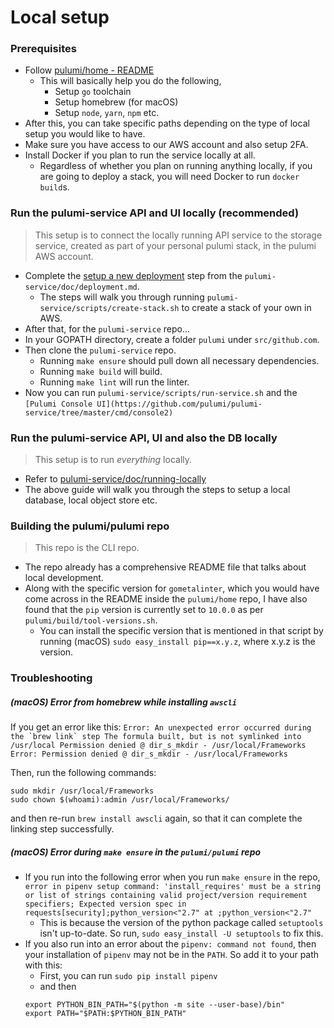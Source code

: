 # Local setup

### Prerequisites

- Follow [pulumi/home - README](https://github.com/pulumi/home/blob/master/README.md)
  - This will basically help you do the following,
    - Setup `go` toolchain
    - Setup homebrew (for macOS)
    - Setup `node`, `yarn`, `npm` etc.
- After this, you can take specific paths depending on the type of local setup you would like to have.
- Make sure you have access to our AWS account and also setup 2FA.
- Install Docker if you plan to run the service locally at all. 
  - Regardless of whether you plan on running anything locally, if you are going to deploy a stack, you will need Docker to run `docker build`s.

### Run the pulumi-service API and UI locally (recommended)
> This setup is to connect the locally running API service to the storage service, created as part of your personal pulumi stack, in the pulumi AWS account.

- Complete the [setup a new deployment](https://github.com/pulumi/pulumi-service/blob/master/doc/deployment.md#set-up-a-new-deployment) step from the `pulumi-service/doc/deployment.md`.
  - The steps will walk you through running `pulumi-service/scripts/create-stack.sh` to create a stack of your own in AWS.
- After that, for the `pulumi-service` repo...
- In your GOPATH directory, create a folder `pulumi` under `src/github.com`.
- Then clone the `pulumi-service` repo.
  - Running `make ensure` should pull down all necessary dependencies.
  - Running `make build` will build.
  - Running `make lint` will run the linter.
- Now you can run `pulumi-service/scripts/run-service.sh` and the `[Pulumi Console UI](https://github.com/pulumi/pulumi-service/tree/master/cmd/console2)`

### Run the pulumi-service API, UI and also the DB locally
> This setup is to run _everything_ locally.

- Refer to [pulumi-service/doc/running-locally](https://github.com/pulumi/pulumi-service/blob/master/doc/running-locally.md)
- The above guide will walk you through the steps to setup a local database, local object store etc.

### Building the pulumi/pulumi repo
> This repo is the CLI repo. 
- The repo already has a comprehensive README file that talks about local development.
- Along with the specific version for `gometalinter`, which you would have come across in the README inside the `pulumi/home` repo, I have also found that the `pip` version is currently set to `10.0.0` as per `pulumi/build/tool-versions.sh`.
  - You can install the specific version that is mentioned in that script by running (macOS) `sudo easy_install pip==x.y.z`, where x.y.z is the version.

### Troubleshooting

##### (macOS) Error from homebrew while installing `awscli`

If you get an error like this:
```Error: An unexpected error occurred during the `brew link` step
The formula built, but is not symlinked into /usr/local
Permission denied @ dir_s_mkdir - /usr/local/Frameworks
Error: Permission denied @ dir_s_mkdir - /usr/local/Frameworks```

Then, run the following commands:
```
sudo mkdir /usr/local/Frameworks
sudo chown $(whoami):admin /usr/local/Frameworks/
```
and then re-run `brew install awscli` again, so that it can complete the linking step successfully.

##### (macOS) Error during `make ensure` in the `pulumi/pulumi` repo
- If you run into the following error when you run `make ensure` in the repo,
  ```error in pipenv setup command: 'install_requires' must be a string or list of strings containing valid project/version requirement specifiers; Expected version spec in requests[security];python_version<"2.7" at ;python_version<"2.7"```
  - This is because the version of the python package called `setuptools` isn't up-to-date. So run, `sudo easy_install -U setuptools` to fix this.
- If you also run into an error about the `pipenv: command not found`, then your installation of `pipenv` may not be in the `PATH`. So add it to your path with this:
  - First, you can run `sudo pip install pipenv`
  - and then
  ```
  export PYTHON_BIN_PATH="$(python -m site --user-base)/bin"
  export PATH="$PATH:$PYTHON_BIN_PATH"
  ```